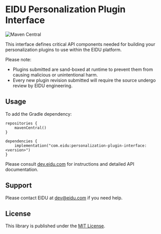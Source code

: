# EIDU Personalization Plugin Interface

![Maven Central](https://img.shields.io/maven-central/v/com.eidu/personalization-plugin-interface)

This interface defines critical API components needed for building your personalization plugins to use within the EIDU platform. 

Please note:
- Plugins submitted are sand-boxed at runtime to prevent them from causing malicious or unintentional harm.
- Every new plugin revision submitted will require the source undergo review by EIDU engineering.

## Usage

To add the Gradle dependency:

```
repositories {
    mavenCentral()
}

dependencies {
    implementation("com.eidu:personalization-plugin-interface:<version>")
}
```

Please consult [dev.eidu.com](https://dev.eidu.com/personalization/intro) for instructions and detailed API documentation.

## Support

Please contact EIDU at [dev@eidu.com](mailto:dev@eidu.com) if you need help.

## License

This library is published under the [MIT License](https://github.com/EIDU/personalization-plugin-interface/blob/main/LICENSE).
